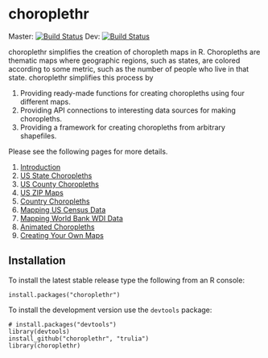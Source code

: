 # choroplethr
Master: [![Build Status](https://travis-ci.org/trulia/choroplethr.png?branch=master)](https://travis-ci.org/trulia/choroplethr)
Dev: [![Build Status](https://travis-ci.org/trulia/choroplethr.png?branch=dev)](https://travis-ci.org/trulia/choroplethr)

choroplethr simplifies the creation of choropleth maps in R. Choropleths are thematic maps where geographic regions, such as states, are colored according to some metric, such as the number of people who live in that state.  choroplethr simplifies this process by
    
1. Providing ready-made functions for creating choropleths using four different maps.
2. Providing API connections to interesting data sources for making choropleths.
3. Providing a framework for creating choropleths from arbitrary shapefiles.

Please see the following pages for more details.

1. [Introduction](https://github.com/trulia/choroplethr/wiki/Introduction)
1. [US State Choropleths](https://github.com/trulia/choroplethr/wiki/US-State-Choropleths)
1. [US County Choropleths](https://github.com/trulia/choroplethr/wiki/US-County-Choropleths)
1. [US ZIP Maps](https://github.com/trulia/choroplethr/wiki/US-ZIP-Maps)
1. [Country Choropleths](https://github.com/trulia/choroplethr/wiki/US-County-Choropleths)
1. [Mapping US Census Data](https://github.com/trulia/choroplethr/wiki/Mapping-Census-Data)
1. [Mapping World Bank WDI Data]()
1. [Animated Choropleths](https://github.com/trulia/choroplethr/wiki/Animated-Choropleths)
1. [Creating Your Own Maps]()

## Installation

To install the latest stable release type the following from an R console:

```
install.packages("choroplethr")
```

To install the development version use the `devtools` package:

```
# install.packages("devtools")
library(devtools)
install_github("choroplethr", "trulia")
library(choroplethr)
```
